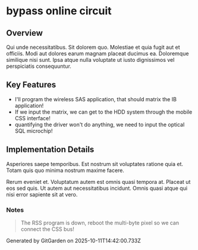 # bypass online circuit

## Overview
Qui unde necessitatibus. Sit dolorem quo. Molestiae et quia fugit aut et officiis. Modi aut dolores earum magnam placeat ducimus ea. Doloremque similique nisi sunt. Ipsa atque nulla voluptate ut iusto dignissimos vel perspiciatis consequuntur.

## Key Features
- I'll program the wireless SAS application, that should matrix the IB application!
- If we input the matrix, we can get to the HDD system through the mobile CSS interface!
- quantifying the driver won't do anything, we need to input the optical SQL microchip!

## Implementation Details
Asperiores saepe temporibus. Est nostrum sit voluptates ratione quia et. Totam quis quo minima nostrum maxime facere.
 Rerum eveniet et. Voluptatum autem est omnis quasi tempora at. Placeat ut eos sed quis. Ut autem aut necessitatibus incidunt. Omnis quasi atque qui nisi error sapiente sit at vero.

### Notes
> The RSS program is down, reboot the multi-byte pixel so we can connect the CSS bus!

Generated by GitGarden on 2025-10-11T14:42:00.733Z
